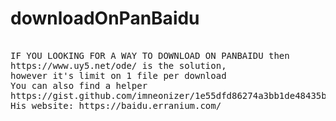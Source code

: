 # downloadOnPanBaidu
<pre> 
IF YOU LOOKING FOR A WAY TO DOWNLOAD ON PANBAIDU then
https://www.uy5.net/ode/ is the solution,
however it's limit on 1 file per download
You can also find a helper
https://gist.github.com/imneonizer/1e55dfd86274a3bb1de48435b52c5b12#gistcomment-5243178
His website: https://baidu.erranium.com/
</pre>
